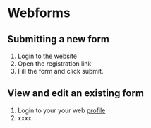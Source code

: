 # Webforms

## Submitting a new form

1. Login to the website
2. Open the registration link
3. Fill the form and click submit. 

## View and edit an existing form

1. Login to your your web [profile](https://ipbes.net/user)
2. xxxx



## 

